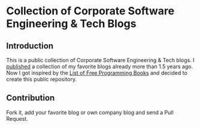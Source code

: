 # Collection of Corporate Software Engineering & Tech Blogs

## Introduction
This is a public collection of Corporate Software Engineering &amp; Tech blogs. I [published](http://imwill.com/18-favorite-software-engineering-tech-blogs/) a collection of my favorite blogs already more than 1.5 years ago. Now I got inspired by the [List of Free Programming Books](https://github.com/vhf/free-programming-books) and decided to create this public repository.

## Contribution
Fork it, add your favorite blog or own company blog and send a Pull Request.

